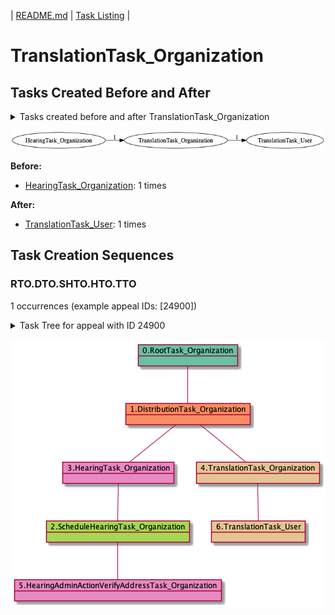 | [README.md](/README.md) | [Task Listing](tasklist.md) |

# TranslationTask_Organization

## Tasks Created Before and After

<details><summary>Tasks created before and after TranslationTask_Organization</summary>

```
digraph G {
rankdir="LR";
"HearingTask_Organization" -> "TranslationTask_Organization" [label=1]
"TranslationTask_Organization" -> "TranslationTask_User" [label=1]
}
```
</details>

![TranslationTask_Organization](dot/TranslationTask_Organization.dot.png)

**Before:**

   * [HearingTask_Organization](HearingTask_Organization.md): 1 times

**After:**

   * [TranslationTask_User](TranslationTask_User.md): 1 times

## Task Creation Sequences

### RTO.DTO.SHTO.HTO.TTO

1 occurrences (example appeal IDs: [24900])

<details><summary>Task Tree for appeal with ID 24900</summary>

```
@startuml
object 0.RootTask_Organization #66c2a5
object 1.DistributionTask_Organization #fc8d62
object 2.ScheduleHearingTask_Organization #a6d854
object 3.HearingTask_Organization #e78ac3
object 4.TranslationTask_Organization #e5c494
object 5.HearingAdminActionVerifyAddressTask_Organization #e78ac3
object 6.TranslationTask_User #e5c494
0.RootTask_Organization -- 1.DistributionTask_Organization
3.HearingTask_Organization -- 2.ScheduleHearingTask_Organization
1.DistributionTask_Organization -- 3.HearingTask_Organization
1.DistributionTask_Organization -- 4.TranslationTask_Organization
2.ScheduleHearingTask_Organization -- 5.HearingAdminActionVerifyAddressTask_Organization
4.TranslationTask_Organization -- 6.TranslationTask_User
@enduml
```
</details>

![RTO.DTO.SHTO.HTO.TTO-24900](uml/RTO.DTO.SHTO.HTO.TTO-24900.png)

